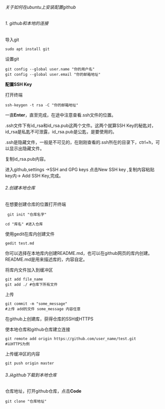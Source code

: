 ###### 关于如何在ubuntu上安装配置github

###### 1. github和本地的连接

导入git

```shell
sudo apt install git
```

设置git

```shell
git config --global user.name "你的用户名"
git config --global user.email "你的邮箱地址"
```

**配置SSH Key**

打开终端

```shell
ssh-keygen -t rsa -C "你的邮箱地址"
```

一直**Enter**，直至完成，在途中注意查看.ssh文件的位置。

.ssh文件下有id_rsa和id_rsa.pub这两个文件。这两个就算SSH Key的秘匙对，id_rsa是私匙不可泄露，id_rsa.pub是公匙，是要使用的。

.ssh是隐藏文件，一般是不可见的，在刚刚查看的.ssh所在的目录下，ctrl+h，可以显示出隐藏文件。

复制id_rsa.pub内容。

进入github,settings ->SSH and GPG keys 点击New SSH key ,复制内容粘贴key内-> Add SSH Key,完成。

###### 2.创建本地仓库

在想要创建仓库的位置打开终端

```shell
 git init "仓库名字"
```

```shell
cd "库名" #进入仓库
```

使用gedit在库内创建文件

```shell
gedit test.md
```

你可以选择在本地库内创建README.md，也可以在github网页的库内创建。README.md是用来描述库的，内容自定。

将库内文件加入到缓冲区

```shell
git add file_name
git add ./ #仓库下所有文件
```

上传

```shell
git commit -m "some_message" 
#上传 add的文件 some_message 内容任意
```

在github上创建库，获得仓库的SSH或HTTPS

使本地仓库和github仓库建立连接

```shell
git remote add origin https://github.com/user_name/test.git
#以HTTPS为例
```

上传缓冲区的内容

```shell
git push origin master
```

###### 3.从github下载到本地仓库

仓库地址，打开github仓库，点击**Code**

```shell
git clone "仓库地址"
```

